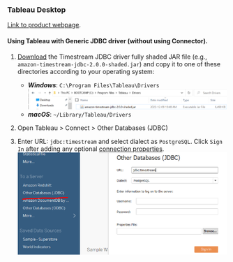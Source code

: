 ### Tableau Desktop
[Link to product webpage](https://www.tableau.com/products/desktop).

#### Using Tableau with Generic JDBC driver (without using Connector).
1. [Download](https://github.com/awslabs/amazon-timestream-driver-jdbc/releases/latest) the Timestream JDBC driver fully shaded JAR file (e.g., `amazon-timestream-jdbc-2.0.0-shaded.jar`) and copy it to one of these
   directories according to your operating system:
   - **_Windows_**: `C:\Program Files\Tableau\Drivers`
   ![Example](../images/tableau/tableau-driver-location.png)
    - **_macOS_**: `~/Library/Tableau/Drivers`

2. Open Tableau > Connect > Other Databases (JDBC)

3. Enter URL: `jdbc:timestream` and select dialect as `PostgreSQL`. Click `Sign In` after adding any optional [connection properties](../../README.md#optional-connection-properties).
![Tableau Sign In page](../images/tableau/tableau-sign-in.png)
